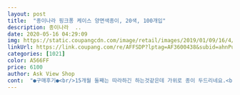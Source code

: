 ```yaml
---
layout: post 
title:  "종이나라 핑크퐁 케이스 양면색종이, 20색, 100개입" 
description: 종이나라  ..
date: 2020-05-16 04:29:09 
img: https://static.coupangcdn.com/image/retail/images/2019/01/09/16/4/036c6831-8a7e-45d4-80df-070e10ba7c6a.jpg 
linkUrl: https://link.coupang.com/re/AFFSDP?lptag=AF3600438&subid=ahnPublicAsk&pageKey=175364176&itemId=501250336&vendorItemId=4278777306&traceid=V0-113-a697621b9f48e7cc 
categories: [1021] 
color: A566FF 
price: 6100 
author: Ask View Shop 
cont:  "●구매후기●<br/>15개월 둘째는 따라하긴 하는것같은데 가위로 종이 두드리네요.<br/> ㅎ<br/>27개월 찻째는 곧잘 따라하고<br/>500매와 고민하다가 아이들이 어려서 100매했는데<br/>♡브리핑 자료에 포인트 줄때 사용하고 있어요.<br/><br/>그래도 둘 다 스스로 가위잡고 활동하려고해서<br/>나가지도 못하고 집에만 있으니 아이들도 너무 힘들어보이네요.<br/> ㅜ<br/>만족합니다.<br/> 색상도 이뻐요.<br/><br/>매수도 적당한것같아요.<br/> ^^<br/>사용해보고 후기 적을께요.<br/><br/>색종이 꺼내서 한번 시범 보여줬더니<br/>색종이 자르며 놀 수 있게 주문했어요.<br/><br/>색종이 케이스가 있어 정리하기 좋네요 ㅎㅎ<br/>아무래도 아이들이 어리다보니 선 비스무레하게도 자르기 힘들것같아서 ㅋㅋㅋ<br/>아이가 좋아해요 ㅎㅎ<br/>안전가위가 들어있는 책을 샀는데<br/>워낙 미술 좋아하는 아이라서... <br/><br/>잠시 멍때리는 시간이라도 가질 수 있었어요.<br/>.<br/> ㅜ<br/>케이스가 있어서 색종이를 깨끗하게 보관할 수 있어 좋아요.<br/><br/>" 
---
```

